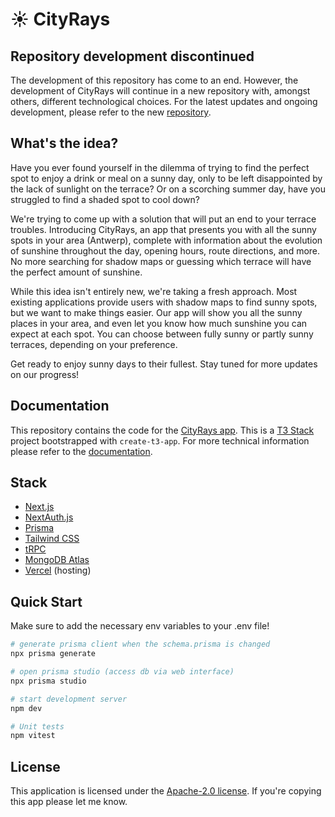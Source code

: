 # ☀️ CityRays

## Repository development discontinued

The development of this repository has come to an end. However, the development of CityRays will continue in a new repository with, amongst others, different technological choices. For the latest updates and ongoing development, please refer to the new [repository](https://github.com/JonasBne/cityrays).

## What's the idea?

Have you ever found yourself in the dilemma of trying to find the perfect spot to enjoy a drink or meal on a sunny day, only to be left disappointed by the lack of sunlight on the terrace? Or on a scorching summer day, have you struggled to find a shaded spot to cool down?

We're trying to come up with a solution that will put an end to your terrace troubles. Introducing CityRays, an app that presents you with all the sunny spots in your area (Antwerp), complete with information about the evolution of sunshine throughout the day, opening hours, route directions, and more. No more searching for shadow maps or guessing which terrace will have the perfect amount of sunshine.

While this idea isn't entirely new, we're taking a fresh approach. Most existing applications provide users with shadow maps to find sunny spots, but we want to make things easier. Our app will show you all the sunny places in your area, and even let you know how much sunshine you can expect at each spot. You can choose between fully sunny or partly sunny terraces, depending on your preference.

Get ready to enjoy sunny days to their fullest. Stay tuned for more updates on our progress!

## Documentation

This repository contains the code for the [CityRays app](https://cityrays.vercel.app/). This is a [T3 Stack](https://create.t3.gg/) project bootstrapped with `create-t3-app`. For more technical information please refer to the [documentation](./docs/GUIDELINES.md).

## Stack

- [Next.js](https://nextjs.org)
- [NextAuth.js](https://next-auth.js.org)
- [Prisma](https://prisma.io)
- [Tailwind CSS](https://tailwindcss.com)
- [tRPC](https://trpc.io)
- [MongoDB Atlas](https://www.mongodb.com/cloud/atlas)
- [Vercel](https://vercel.com) (hosting)

## Quick Start

Make sure to add the necessary env variables to your .env file!

```bash
# generate prisma client when the schema.prisma is changed
npx prisma generate

# open prisma studio (access db via web interface)
npx prisma studio

# start development server
npm dev

# Unit tests
npm vitest
```

## License

This application is licensed under the [Apache-2.0 license](apache.org/licenses/LICENSE-2.0). If you're copying this app please let me know.
